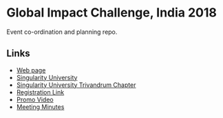 # Global Impact Challenge, India 2018

Event co-ordination and planning repo.

## Links

- [Web page][web]
- [Singularity University][su]
- [Singularity University Trivandrum Chapter][sutrv]
- [Registration Link][reg]
- [Promo Video][video]
- [Meeting Minutes][Minutes]

[web]: a
[su]: https://su.org/
[sutrv]: a
[reg]: a
[video]: a
[Minutes]: https://github.com/su-trivandrum/GIC-india-2018/tree/master/minutes
